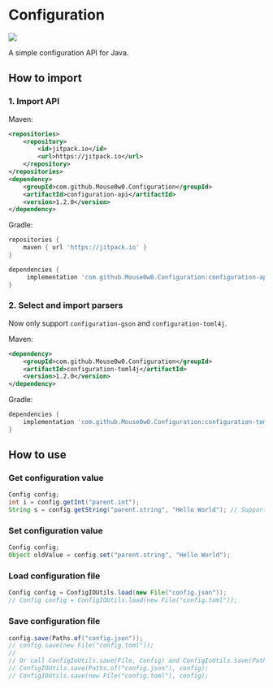 # Configuration
[![](https://jitpack.io/v/Mouse0w0/Configuration.svg)](https://jitpack.io/#Mouse0w0/Configuration)

A simple configuration API for Java.

## How to import

### 1. Import API
Maven:
```xml
<repositories>
    <repository>
        <id>jitpack.io</id>
        <url>https://jitpack.io</url>
    </repository>
</repositories>
<dependency>
    <groupId>com.github.Mouse0w0.Configuration</groupId>
    <artifactId>configuration-api</artifactId>
    <version>1.2.0</version>
</dependency>
```

Gradle:
```groovy
repositories {
    maven { url 'https://jitpack.io' }
}

dependencies {
     implementation 'com.github.Mouse0w0.Configuration:configuration-api:1.2.0'
}
```

### 2. Select and import parsers
Now only support `configuration-gson` and `configuration-toml4j`.

Maven:
```xml
<dependency>
    <groupId>com.github.Mouse0w0.Configuration</groupId>
    <artifactId>configuration-toml4j</artifactId>
    <version>1.2.0</version>
</dependency>
```

Gradle:
```groovy
dependencies {
    implementation 'com.github.Mouse0w0.Configuration:configuration-toml4j:1.2.0'
}
```

## How to use

### Get configuration value
```java
Config config;
int i = config.getInt("parent.int");
String s = config.getString("parent.string", "Hello World"); // Support default value
```

### Set configuration value
```java
Config config;
Object oldValue = config.set("parent.string", "Hello World");
```

### Load configuration file
```java
Config config = ConfigIOUtils.load(new File("config.json"));
// Config config = ConfigIOUtils.load(new File("config.toml"));
```

### Save configuration file
```java
config.save(Paths.of("config.json"));
// config.save(new File("config.toml"));
//
// Or call ConfigIoUtils.save(File, Config) and ConfigIoUtils.save(Path, Config)
// ConfigIOUtils.save(Paths.of("config.json"), config);
// ConfigIOUtils.save(new File("config.toml"), config);
```
